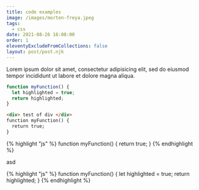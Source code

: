 ```yaml
---
title: code examples
image: /images/morten-freya.jpeg
tags:
  - css
date: 2021-08-26 16:08:00
order: 1
eleventyExcludeFromCollections: false
layout: post/post.njk
---
```


Lorem ipsum dolor sit amet, consectetur adipisicing elit, sed do eiusmod tempor incididunt ut labore et dolore magna aliqua.

``` js
function myFunction() {
  let highlighted = true;
  return highlighted;
}
```

```html
<div> test of div </div>
function myFunction() {
  return true;
}

```
{% highlight "js" %}
function myFunction() {
  return true;
}
{% endhighlight %}

asd

{% highlight "js" %}
function myFunction() {
  let highlighted = true;
  return highlighted;
}
{% endhighlight %}
